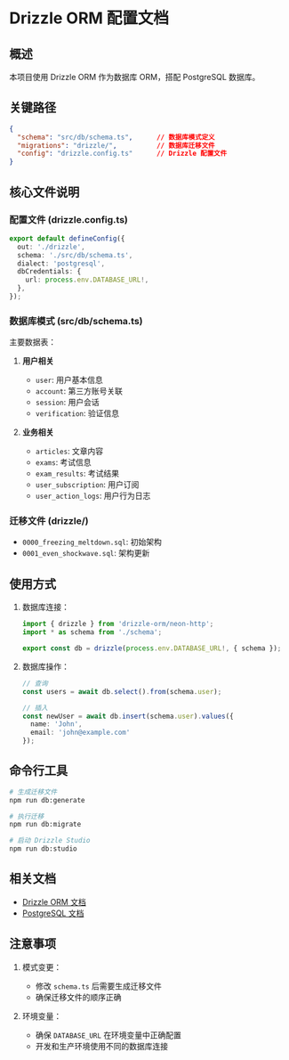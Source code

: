 # Drizzle ORM 配置文档

## 概述

本项目使用 Drizzle ORM 作为数据库 ORM，搭配 PostgreSQL 数据库。

## 关键路径

```json
{
  "schema": "src/db/schema.ts",      // 数据库模式定义
  "migrations": "drizzle/",          // 数据库迁移文件
  "config": "drizzle.config.ts"      // Drizzle 配置文件
}
```

## 核心文件说明

### 配置文件 (drizzle.config.ts)

```typescript
export default defineConfig({
  out: './drizzle',
  schema: './src/db/schema.ts',
  dialect: 'postgresql',
  dbCredentials: {
    url: process.env.DATABASE_URL!,
  },
});
```

### 数据库模式 (src/db/schema.ts)

主要数据表：

1. **用户相关**
   - `user`: 用户基本信息
   - `account`: 第三方账号关联
   - `session`: 用户会话
   - `verification`: 验证信息

2. **业务相关**
   - `articles`: 文章内容
   - `exams`: 考试信息
   - `exam_results`: 考试结果
   - `user_subscription`: 用户订阅
   - `user_action_logs`: 用户行为日志

### 迁移文件 (drizzle/)

- `0000_freezing_meltdown.sql`: 初始架构
- `0001_even_shockwave.sql`: 架构更新

## 使用方式

1. 数据库连接：
   ```typescript
   import { drizzle } from 'drizzle-orm/neon-http';
   import * as schema from './schema';
   
   export const db = drizzle(process.env.DATABASE_URL!, { schema });
   ```

2. 数据库操作：
   ```typescript
   // 查询
   const users = await db.select().from(schema.user);
   
   // 插入
   const newUser = await db.insert(schema.user).values({
     name: 'John',
     email: 'john@example.com'
   });
   ```

## 命令行工具

```bash
# 生成迁移文件
npm run db:generate

# 执行迁移
npm run db:migrate

# 启动 Drizzle Studio
npm run db:studio
```

## 相关文档

- [Drizzle ORM 文档](https://orm.drizzle.team)
- [PostgreSQL 文档](https://www.postgresql.org/docs/)

## 注意事项

1. 模式变更：
   - 修改 `schema.ts` 后需要生成迁移文件
   - 确保迁移文件的顺序正确

2. 环境变量：
   - 确保 `DATABASE_URL` 在环境变量中正确配置
   - 开发和生产环境使用不同的数据库连接 